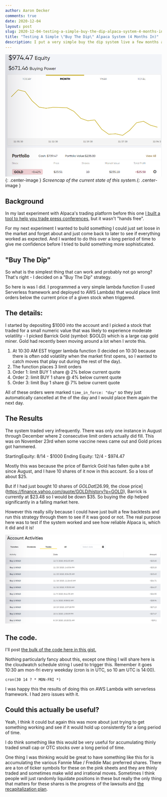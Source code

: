```yaml
---
author: Aaron Decker
comments: true
date: 2020-12-04
layout: post
slug: 2020-12-04-testing-a-simple-buy-the-dip-alpaca-system-4-months-in
title: "Testing A Simple \"Buy The Dip\" Alpaca System (4 Months In)"
description: I put a very simple buy the dip system live a few months ago against Alpaca to see what would happen. 
---
```


![Buy the dip stats](/images/blog/buy-the-dip-stats.png){: .center-image }
_Screencap of the current state of this system._{: .center-image }

## Background

In my last experiment with Alpaca's trading platform before this one [I built a tool to help you trade press conferences](https://www.ard.ninja/blog/2020-06-28-donnie-pump-covid-press-conference-trading-system/), but it wasn't "hands free". 

For my next experiment I wanted to build something I could just set loose in the market and forget about and just come back to later to see if everything worked as expected. And I wanted to do this over a long period of time to give me confidence before I tried to build something more sophisticated. 

## "Buy The Dip"

So what is the simplest thing that can work and probably not go wrong? That's right - I decided on a "Buy The Dip" strategy. 

So here is was I did. I programmed a very simple lambda function (I used Serverless framework and deployed to AWS Lambda) that would place limit orders below the current price of a given stock when triggered. 

## The details:

I started by depositing $1000 into the account and I picked a stock that traded for a small numeric value that was likely to experience moderate volatility - I picked Barrick Gold (symbol: $GOLD) which is a large cap gold miner. Gold had recently been moving around a lot when I wrote this.  

1. At 10:30 AM EST trigger lambda function (I decided on 10:30 because there is often odd volatility when the market first opens, so I wanted to catch moves that play out during the rest of the day).
2. The function places 3 limit orders
3. Order 1: limit BUY 1 share @ 2% below current quote
4. Order 2: limit BUY 1 share @ 4% below current quote
5. Order 3: limit Buy 1 share @ 7% below current quote

All of these orders were marked `time_in_force: "day"` so they just automatically cancelled at the of the day and I would place them again the next day. 

## The Results

The system traded very infrequently. There was only one instance in August through December where 2 consecutive limit orders actually did fill. This was on November 23rd when some vaccine news came out and Gold prices got hammered.

StartingEquity: 8/14 - $1000
Ending Equity: 12/4 - $974.47

Mostly this was because the price of Barrick Gold has fallen quite a bit since August, and I have 10 shares of it now in this account. So a loss of about $25. 

But if I had just bought 10 shares of $GOLD at [$26.99, the close price](https://finance.yahoo.com/quote/GOLD/history?p=GOLD), Barrick is currently at $23.48 so I would be down $35. So buying the dip helped significantly in a falling market here. 

However this really silly because I could have just built a few backtests and run this strategy through them to see if it was good or not. The real purpose here was to test if the system worked and see how reliable Alpaca is, which it did and it is! 

![The actual trades the system made](/images/blog/buy-the-dip-trades.png)

## The code.

I'll post [the bulk of the code here in this gist.](https://gist.github.com/a-r-d/2b473e26e79d844c248478ca62980e16)

Nothing particularly fancy about this, except one thing I will share here is the cloudwatch schedule string I used to trigger this. Remember it goes 10:30 am mon-fri every weekday (cron is in UTC, so 10 am UTC is 14:00).

```
cron(30 14 ? * MON-FRI *)
```

I was happy this the results of doing this on AWS Lambda with serverless framework. I had zero issues with it. 

## Could this actually be useful?

Yeah, I think it could but again this was more about just trying to get something working and see if it would hold up consistently for a long period of time. 

I do think something like this would be very useful for accumulating thinly traded small cap or OTC stocks over a long period of time. 

One thing I was thinking would be great to have something like this for is accumulating the various Fannie Mae / Freddie Mac preferred shares. There are a ton of ticker symbols for these on the pink sheets and they are thinly traded and sometimes make wild and irrational moves. Sometimes I think people will just randomly liquidate positions in these but really the only thing that matters for these shares is the progress of the lawsuits and [the recapitalization plan](https://www.wsj.com/articles/fannie-freddie-tap-wall-street-banks-to-advise-on-recapitalization-11592252631).










